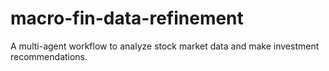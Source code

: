 # macro-fin-data-refinement
A multi-agent workflow to analyze stock market data and make investment recommendations.
